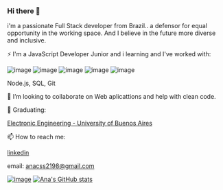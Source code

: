 
### Hi there 👋

i'm a passionate Full Stack developer from Brazil.. a defensor for equal opportunity in the working space. And I believe in the future more diverse and inclusive.

⚡ I'm a JavaScript Developer Junior and i learning and I've worked with:

![image](https://user-images.githubusercontent.com/85584839/149003447-89df4792-1d77-45e3-a0a8-73e241d84e3a.png) ![image](https://user-images.githubusercontent.com/85584839/149003415-c4c4f667-ae27-4c50-97a3-cc63bfd8fc0a.png) ![image](https://user-images.githubusercontent.com/85584839/149003467-55a182c7-c334-492c-8c47-14d9607bdaa1.png) ![image](https://user-images.githubusercontent.com/85584839/149003303-b70f7bfa-7716-4676-8d23-a15239904533.png) ![image](https://user-images.githubusercontent.com/85584839/149003544-0d5d0473-ba79-487e-99e2-beb11effdaaa.png) 

Node.js, SQL, Git

👯 I’m looking to collaborate on Web aplicattions and help with clean code. 

🏫 Graduating:

[Electronic Engineering - University of Buenos Aires](https://www.fi.uba.ar/grado/carreras/ingenieria-electronica)

📫 How to reach me: 

[linkedin](linkedin.com/in/acss2198)

email: anacss2198@gmail.com

[![image](https://github-readme-stats.vercel.app/api/top-langs/?username=anacss21&layout=compact&langs_count=7&theme=dark)](https://github.com/anuraghazra/github-readme-stats)
[![Ana's GitHub stats](https://github-readme-stats.vercel.app/api?username=anacss21)](https://github.com/anuraghazra/github-readme-stats)





